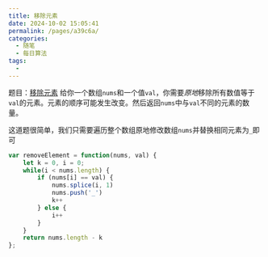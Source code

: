 ```yaml
---
title: 移除元素
date: 2024-10-02 15:05:41
permalink: /pages/a39c6a/
categories:
  - 随笔
  - 每日算法
tags:
  - 
---
```

题目：[移除元素](https://leetcode.cn/problems/remove-element/description/?envType=study-plan-v2&envId=top-interview-150)
给你一个数组`nums`和一个值`val`，你需要*原地*移除所有数值等于`val`的元素。元素的顺序可能发生改变。然后返回`nums`中与`val`不同的元素的数量。
<!-- more -->

这道题很简单，我们只需要遍历整个数组原地修改数组`nums`并替换相同元素为`_`即可

```js
var removeElement = function(nums, val) {
    let k = 0, i = 0;
    while(i < nums.length) {
        if (nums[i] == val) {
            nums.splice(i, 1)
            nums.push('_')
            k++
        } else {
            i++
        }
    }
    return nums.length - k
};
```